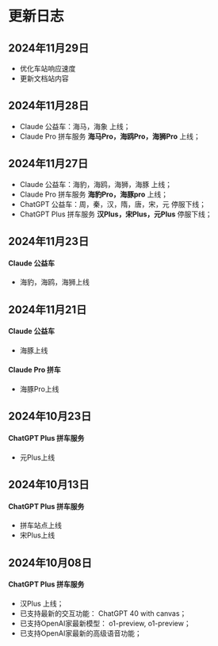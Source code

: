 # 更新日志

## 2024年11月29日
- 优化车站响应速度
- 更新文档站内容

## 2024年11月28日
- Claude 公益车：海马，海象 上线；
- Claude Pro 拼车服务 **海马Pro，海鸥Pro，海狮Pro** 上线；

## 2024年11月27日

- Claude 公益车：海豹，海鸥，海狮，海豚 上线；
- Claude Pro 拼车服务 **海豹Pro，海豚pro** 上线；
- ChatGPT 公益车：周，秦，汉，隋，唐，宋，元 停服下线；
- ChatGPT Plus 拼车服务 **汉Plus，宋Plus，元Plus** 停服下线；

## 2024年11月23日

#### Claude 公益车

- 海豹，海鸥，海狮上线

## 2024年11月21日

#### Claude 公益车

- 海豚上线

#### Claude Pro 拼车

- 海豚Pro上线

## 2024年10月23日

#### ChatGPT Plus 拼车服务

- 元Plus上线

## 2024年10月13日

#### ChatGPT Plus 拼车服务

- 拼车站点上线
- 宋Plus上线

## 2024年10月08日

#### ChatGPT Plus 拼车服务

- 汉Plus 上线；
- 已支持最新的交互功能： ChatGPT 40 with canvas；
- 已支持OpenAI家最新模型： o1-preview, o1-preview；
- 已支持OpenAI家最新的高级语音功能；